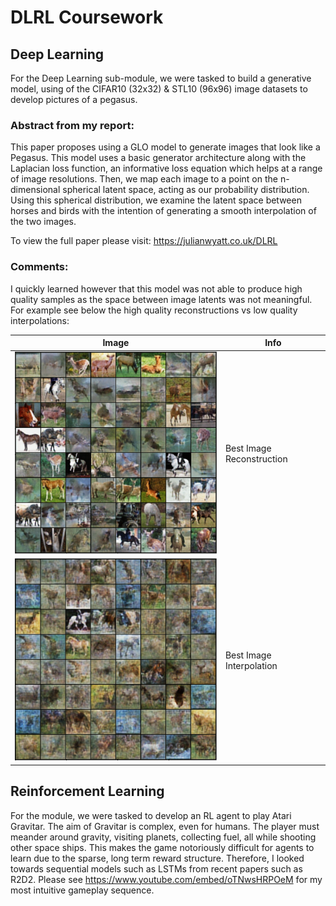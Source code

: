 # DLRL Coursework

## Deep Learning

For the Deep Learning sub-module, we were tasked to build a generative model, using of the CIFAR10 (32x32) & STL10 (96x96) image datasets to develop pictures of a pegasus.

### Abstract from my report:

This paper proposes using a GLO model to generate images that look like a Pegasus. This model uses a basic generator architecture along with the Laplacian loss function, an informative loss equation which helps at a range of image resolutions. Then, we map each image to a point on the n-dimensional spherical latent space, acting as our probability distribution. Using this spherical distribution, we examine the latent space between horses and birds with the intention of generating a smooth interpolation of the two images.

To view the full paper please visit: https://julianwyatt.co.uk/DLRL

### Comments:
I quickly learned however that this model was not able to produce high quality samples as the space between image latents was not meaningful. 
For example see below the high quality reconstructions vs low quality interpolations:

| Image | Info |
| ------------- | ------------- |
| <img src="./reconBatch.png" alttext="Best Image Reconstruction" width="450px">  | Best Image Reconstruction  |
| <img src="./best-batch.png" alttext="Best Image Interpolation" width="450px">  | Best Image Interpolation  |


## Reinforcement Learning

For the module, we were tasked to develop an RL agent to play Atari Gravitar. The aim of Gravitar is complex, even for humans. The player must meander around gravity, visiting planets, collecting fuel, all while shooting other space ships. This makes the game notoriously difficult for agents to learn due to the sparse, long term reward structure. Therefore, I looked towards sequential models such as LSTMs from recent papers such as R2D2.
Please see https://www.youtube.com/embed/oTNwsHRPOeM for my most intuitive gameplay sequence.
